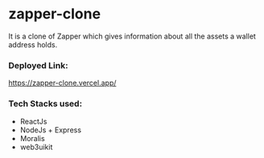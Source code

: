 # zapper-clone
It is a clone of Zapper which gives information about all the assets a wallet address holds.

### **Deployed Link:**
https://zapper-clone.vercel.app/

### **Tech Stacks used:**
- ReactJs
- NodeJs + Express
- Moralis
- web3uikit
